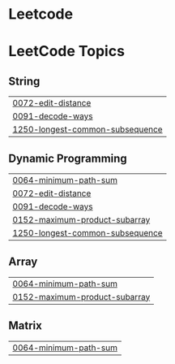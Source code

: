 # Leetcode
<!---LeetCode Topics Start-->
# LeetCode Topics
## String
|  |
| ------- |
| [0072-edit-distance](https://github.com/NANTHITHA-P/Leetcode/tree/master/0072-edit-distance) |
| [0091-decode-ways](https://github.com/NANTHITHA-P/Leetcode/tree/master/0091-decode-ways) |
| [1250-longest-common-subsequence](https://github.com/NANTHITHA-P/Leetcode/tree/master/1250-longest-common-subsequence) |
## Dynamic Programming
|  |
| ------- |
| [0064-minimum-path-sum](https://github.com/NANTHITHA-P/Leetcode/tree/master/0064-minimum-path-sum) |
| [0072-edit-distance](https://github.com/NANTHITHA-P/Leetcode/tree/master/0072-edit-distance) |
| [0091-decode-ways](https://github.com/NANTHITHA-P/Leetcode/tree/master/0091-decode-ways) |
| [0152-maximum-product-subarray](https://github.com/NANTHITHA-P/Leetcode/tree/master/0152-maximum-product-subarray) |
| [1250-longest-common-subsequence](https://github.com/NANTHITHA-P/Leetcode/tree/master/1250-longest-common-subsequence) |
## Array
|  |
| ------- |
| [0064-minimum-path-sum](https://github.com/NANTHITHA-P/Leetcode/tree/master/0064-minimum-path-sum) |
| [0152-maximum-product-subarray](https://github.com/NANTHITHA-P/Leetcode/tree/master/0152-maximum-product-subarray) |
## Matrix
|  |
| ------- |
| [0064-minimum-path-sum](https://github.com/NANTHITHA-P/Leetcode/tree/master/0064-minimum-path-sum) |
<!---LeetCode Topics End-->